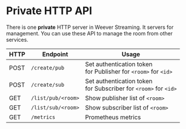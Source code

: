 # Private HTTP API

There is one **private** HTTP server in Weever Streaming.
It servers for management. You can use these API to manage the room from other services.


| HTTP | Endpoint           | Usage                                                                 |
| ---- | ------------------ | --------------------------------------------------------------------- |
| POST | `/create/pub`      | Set authentication token<br />for Publisher for `<room>` for `<id>`   |
| POST | `/create/sub`      | Set authentication token<br /> for Subscriber for `<room>` for `<id>` |
| GET  | `/list/pub/<room>` | Show publisher list of `<room>`                                       |
| GET  | `/list/sub/<room>` | Show subscriber list of `<room>`                                      |
| GET  | `/metrics`         | Prometheus metrics                                                    |
